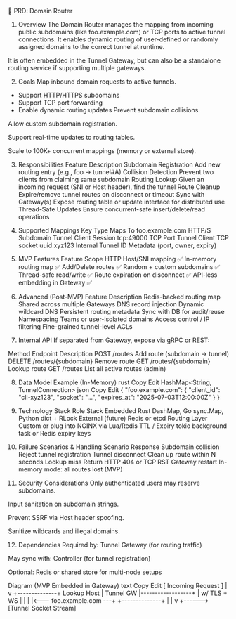 📄 PRD: Domain Router
1. Overview
The Domain Router manages the mapping from incoming public subdomains (like foo.example.com) or TCP ports to active tunnel connections. It enables dynamic routing of user-defined or randomly assigned domains to the correct tunnel at runtime.

It is often embedded in the Tunnel Gateway, but can also be a standalone routing service if supporting multiple gateways.

2. Goals
Map inbound domain requests to active tunnels.
- Support HTTP/HTTPS subdomains
- Support TCP port forwarding
- Enable dynamic routing updates
Prevent subdomain collisions.

Allow custom subdomain registration.

Support real-time updates to routing tables.

Scale to 100K+ concurrent mappings (memory or external store).

3. Responsibilities
Feature	Description
Subdomain Registration	Add new routing entry (e.g., foo → tunnel#A)
Collision Detection	Prevent two clients from claiming same subdomain
Routing Lookup	Given an incoming request (SNI or Host header), find the tunnel
Route Cleanup	Expire/remove tunnel routes on disconnect or timeout
Sync with Gateway(s)	Expose routing table or update interface for distributed use
Thread-Safe Updates	Ensure concurrent-safe insert/delete/read operations

4. Supported Mappings
Key	Type	Maps To
foo.example.com	HTTP/S Subdomain	Tunnel Client Session
tcp:49000	TCP Port	Tunnel Client TCP socket
uuid:xyz123	Internal Tunnel ID	Metadata (port, owner, expiry)

5. MVP Features
Feature	Scope
HTTP Host/SNI mapping	✅
In-memory routing map	✅
Add/Delete routes	✅
Random + custom subdomains	✅
Thread-safe read/write	✅
Route expiration on disconnect	✅
API-less embedding in Gateway	✅

6. Advanced (Post-MVP)
Feature	Description
Redis-backed routing map	Shared across multiple Gateways
DNS record injection	Dynamic wildcard DNS
Persistent routing metadata	Sync with DB for audit/reuse
Namespacing	Teams or user-isolated domains
Access control / IP filtering	Fine-grained tunnel-level ACLs

7. Internal API
If separated from Gateway, expose via gRPC or REST:

Method	Endpoint	Description
POST	/routes	Add route (subdomain → tunnel)
DELETE	/routes/{subdomain}	Remove route
GET	/routes/{subdomain}	Lookup route
GET	/routes	List all active routes (admin)

8. Data Model Example (In-Memory)
rust
Copy
Edit
HashMap<String, TunnelConnection>
json
Copy
Edit
{
  "foo.example.com": {
    "client_id": "cli-xyz123",
    "socket": "...",
    "expires_at": "2025-07-03T12:00:00Z"
  }
}
9. Technology Stack
Role	Stack
Embedded	Rust DashMap, Go sync.Map, Python dict + RLock
External (future)	Redis or etcd
Routing Layer	Custom or plug into NGINX via Lua/Redis
TTL / Expiry	tokio background task or Redis expiry keys

10. Failure Scenarios & Handling
Scenario	Response
Subdomain collision	Reject tunnel registration
Tunnel disconnect	Clean up route within N seconds
Lookup miss	Return HTTP 404 or TCP RST
Gateway restart	In-memory mode: all routes lost (MVP)

11. Security Considerations
Only authenticated users may reserve subdomains.

Input sanitation on subdomain strings.

Prevent SSRF via Host header spoofing.

Sanitize wildcards and illegal domains.

12. Dependencies
Required by: Tunnel Gateway (for routing traffic)

May sync with: Controller (for tunnel registration)

Optional: Redis or shared store for multi-node setups

Diagram (MVP Embedded in Gateway)
text
Copy
Edit
[ Incoming Request ]
       |
       v
+--------------+    Lookup Host
| Tunnel GW    |------------------+
| w/ TLS + WS  |                  |
|              |<--- foo.example.com ---+
+--------------+                    |
           |                        v
           +------> [Tunnel Socket Stream]
